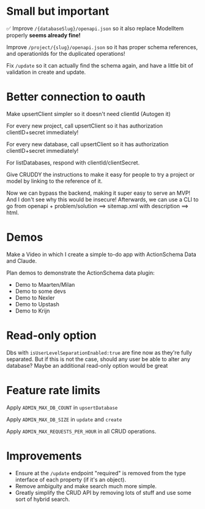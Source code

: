 # Small but important

✅ Improve `/{databaseSlug}/openapi.json` so it also replace ModelItem properly **seems already fine!**

Improve `/project/{slug}/openapi.json` so it has proper schema references, and operationIds for the duplicated operations!

Fix `/update` so it can actually find the schema again, and have a little bit of validation in create and update.

# Better connection to oauth

Make upsertClient simpler so it doesn't need clientId (Autogen it)

For every new project, call upsertClient so it has authorization clientID+secret immediately!

For every new database, call upsertClient so it has authorization clientID+secret immediately!

For listDatabases, respond with clientId/clientSecret.

Give CRUDDY the instructions to make it easy for people to try a project or model by linking to the reference of it.

Now we can bypass the backend, making it super easy to serve an MVP! And I don't see why this would be insecure! Afterwards, we can use a CLI to go from openapi + problem/solution ==> sitemap.xml with description ==> html.

# Demos

Make a Video in which I create a simple to-do app with ActionSchema Data and Claude.

Plan demos to demonstrate the ActionSchema data plugin:

- Demo to Maarten/Milan
- Demo to some devs
- Demo to Nexler
- Demo to Upstash
- Demo to Krijn

# Read-only option

Dbs with `isUserLevelSeparationEnabled:true` are fine now as they're fully separated. But if this is not the case, should any user be able to alter any database? Maybe an additional read-only option would be great

# Feature rate limits

Apply `ADMIN_MAX_DB_COUNT` in `upsertDatabase`

Apply `ADMIN_MAX_DB_SIZE` in `update` and `create`

Apply `ADMIN_MAX_REQUESTS_PER_HOUR` in all CRUD operations.

# Improvements

- Ensure at the `/update` endpoint "required" is removed from the type interface of each property (if it's an object).
- Remove ambiguity and make search much more simple.
- Greatly simplify the CRUD API by removing lots of stuff and use some sort of hybrid search.

